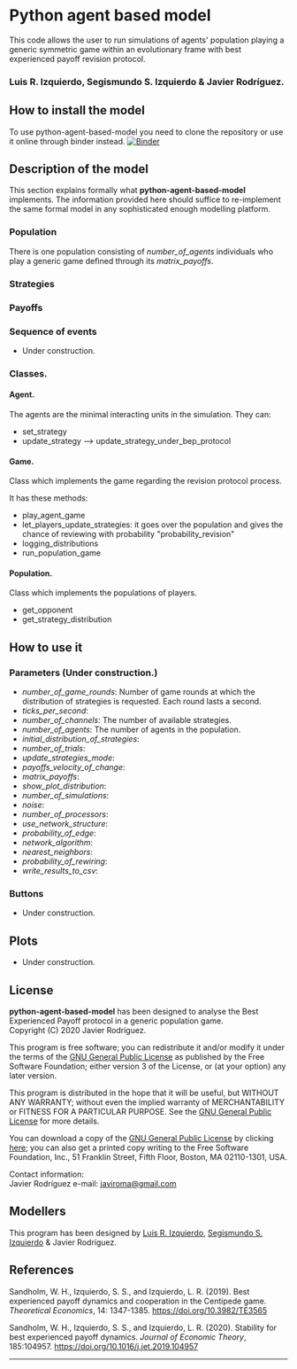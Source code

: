 # Python agent based model

This code allows the user to run simulations of agents' population playing a generic symmetric game within an 
evolutionary frame with best experienced payoff revision protocol.

### Luis R. Izquierdo, Segismundo S. Izquierdo & Javier Rodríguez.

## How to install the model

To use python-agent-based-model you need to clone the repository or use it online through binder instead.
[![Binder](https://mybinder.org/badge_logo.svg)](https://mybinder.org/v2/gh/javiro/agent-based-model/HEAD)

## Description of the model

This section explains formally what **python-agent-based-model** implements. The information provided here should 
suffice to re-implement the same formal model in any sophisticated enough modelling platform.

### Population

There is one population consisting of *number_of_agents* individuals who play a generic game defined through its 
*matrix_payoffs*.

### Strategies


### Payoffs


### Sequence of events

- Under construction.

### Classes.

#### Agent.

The agents are the minimal interacting units in the simulation. They can:
- set_strategy
- update_strategy --> update_strategy_under_bep_protocol


#### Game.

Class which implements the game regarding the revision protocol process.

It has these methods:

- play_agent_game
- let_players_update_strategies: it goes over the population and gives the chance of reviewing with probability 
"probability_revision"
- logging_distributions
- run_population_game

#### Population.

Class which implements the populations of players.

- get_opponent
- get_strategy_distribution

## How to use it

### Parameters (Under construction.)

- *number_of_game_rounds*: Number of game rounds at which the distribution of strategies is requested. Each round lasts
  a second.
- *ticks_per_second*: 
- *number_of_channels*: The number of available strategies.
- *number_of_agents*: The number of agents in the population.
- *initial_distribution_of_strategies*:
- *number_of_trials*:
- *update_strategies_mode*:
- *payoffs_velocity_of_change*:
- *matrix_payoffs*:
- *show_plot_distribution*:
- *number_of_simulations*:
- *noise*:
- *number_of_processors*:
- *use_network_structure*:
- *probability_of_edge*:
- *network_algorithm*:
- *nearest_neighbors*:
- *probability_of_rewiring*:
- *write_results_to_csv*:

### Buttons

- Under construction.

## Plots

- Under construction.

## License

**python-agent-based-model** has been designed to analyse the Best Experienced Payoff protocol in a generic population 
game.      
Copyright (C) 2020 Javier Rodríguez.

This program is free software; you can redistribute it and/or modify it under the terms of the [GNU General Public License](http://www.gnu.org/copyleft/gpl.html) as published by the Free Software Foundation; either version 3 of the License, or (at your option) any later version.

This program is distributed in the hope that it will be useful,  but WITHOUT ANY WARRANTY; without even the implied warranty of  MERCHANTABILITY or FITNESS FOR A PARTICULAR PURPOSE. See the [GNU General Public License](http://www.gnu.org/copyleft/gpl.html) for more details.

You can download a copy of the [GNU General Public License](http://www.gnu.org/copyleft/gpl.html) by clicking [here](https://luis-r-izquierdo.github.io/centipede-test-two/LICENSE); you can also get a printed copy writing to the Free Software  Foundation, Inc., 51 Franklin Street, Fifth Floor, Boston, MA  02110-1301, USA.

Contact information:      
Javier Rodríguez
 e-mail: javiroma@gmail.com

## Modellers

This program has been designed by [Luis R. Izquierdo](http://luis.izqui.org), [Segismundo S. Izquierdo](http://segis.izqui.org) & Javier Rodríguez.

## References

Sandholm, W. H., Izquierdo, S. S., and Izquierdo, L. R. (2019).  Best experienced payoff dynamics and cooperation in the Centipede game. *Theoretical Economics*, 14: 1347-1385. https://doi.org/10.3982/TE3565

Sandholm, W. H., Izquierdo, S. S., and Izquierdo, L. R. (2020). Stability for best experienced payoff dynamics. *Journal of Economic Theory*, 185:104957. https://doi.org/10.1016/j.jet.2019.104957

------